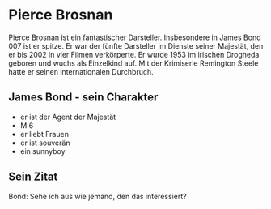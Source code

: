 # Pierce Brosnan

Pierce Brosnan ist ein fantastischer Darsteller. Insbesondere in James Bond 007 ist er spitze. Er war der fünfte Darsteller im Dienste seiner Majestät, den er bis 2002 in vier Filmen verkörperte. Er wurde 1953 im irischen Drogheda geboren und wuchs als Einzelkind auf. Mit der Krimiserie Remington Steele hatte er seinen internationalen Durchbruch.

## James Bond - sein Charakter
* er ist der Agent der Majestät
* MI6
* er liebt Frauen
* er ist souverän
* ein sunnyboy

## Sein Zitat
Bond: Sehe ich aus wie jemand, den das interessiert?